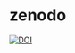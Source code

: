 # zenodo

[![DOI](https://zenodo.org/badge/DOI/10.5281/zenodo.8112565.svg)](https://doi.org/10.5281/zenodo.8112565)

